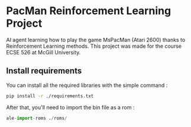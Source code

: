 # PacMan Reinforcement Learning Project

AI agent learning how to play the game MsPacMan (Atari 2600) thanks to Reinforcement Learning methods. This project was made for the course ECSE 526 at McGill University.

## Install requirements

You can install all the required libraries with the simple command :

```bash
pip install -r ./requirements.txt
```

After that, you'll need to import the bin file as a rom :

```python
ale-import-roms ./roms/
```

